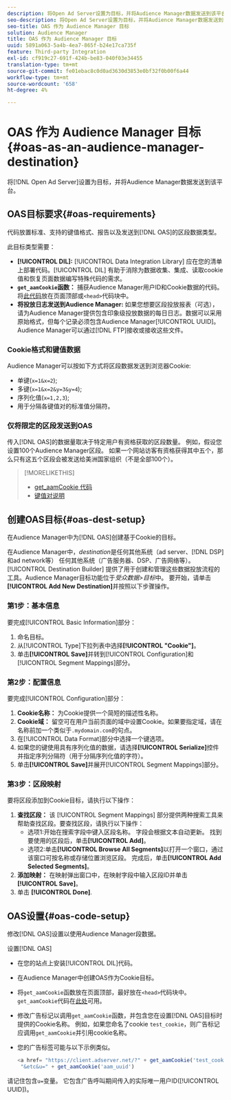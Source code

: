 ```yaml
---
description: 将Open Ad Server设置为目标，并将Audience Manager数据发送到该平台。
seo-description: 将Open Ad Server设置为目标，并将Audience Manager数据发送到该平台。
seo-title: OAS 作为 Audience Manager 目标
solution: Audience Manager
title: OAS 作为 Audience Manager 目标
uuid: 5891a063-5a4b-4ea7-865f-b24e17ca735f
feature: Third-party Integration
exl-id: cf919c27-691f-424b-be83-040f03e34455
translation-type: tm+mt
source-git-commit: fe01ebac8c0d0ad3630d3853e0bf32f0b00f6a44
workflow-type: tm+mt
source-wordcount: '658'
ht-degree: 4%

---
```


# OAS 作为 Audience Manager 目标 {#oas-as-an-audience-manager-destination}

将[!DNL Open Ad Server]设置为目标，并将Audience Manager数据发送到该平台。

## OAS目标要求{#oas-requirements}

代码放置标准、支持的键值格式、报告以及发送到[!DNL OAS]的区段数据类型。

<!-- aam-oas-requirements.xml -->

此目标类型需要：

* **[!UICONTROL DIL]:** [!UICONTROL Data Integration Library] 应在您的清单上部署代码。[!UICONTROL DIL] 有助于消除为数据收集、集成、读取cookie值和恢复页面数据编写特殊代码的需求。
* **`get_aamCookie`函数：** 捕获Audience Manager用户ID和Cookie数据的代码。将[此代码](../../features/destinations/get-aam-cookie-code.md)放在页面顶部或`<head>`代码块中。
* **将投放日志发送到Audience Manager:** 如果您想要区段投放报表（可选），请为Audience Manager提供包含印象级投放数据的每日日志。数据可以采用原始格式，但每个记录必须包含Audience Manager[!UICONTROL UUID]。 Audience Manager可以通过[!DNL FTP]接收或接收这些文件。

### Cookie格式和键值数据

Audience Manager可以按如下方式将区段数据发送到浏览器Cookie:

* 单键(`x=1&x=2`);
* 多键(`x=1&x=2&y=3&y=4`);
* 序列化值(`x=1,2,3`);
* 用于分隔各键值对的标准值分隔符。

### 仅将限定的区段发送到OAS

传入[!DNL OAS]的数据量取决于特定用户有资格获取的区段数量。 例如，假设您设置100个Audience Manager区段。 如果一个网站访客有资格获得其中五个，那么只有这五个区段会被发送给美洲国家组织（不是全部100个）。

>[!MORELIKETHIS]
>
>* [get_aamCookie 代码](../../features/destinations/get-aam-cookie-code.md)
>* [键值对说明](../../reference/key-value-pairs-explained.md)


## 创建OAS目标{#oas-dest-setup}

在Audience Manager中为[!DNL OAS]创建基于Cookie的目标。

<!-- aam-oas-destination-setup.xml -->

在Audience Manager中，*destination*&#x200B;是任何其他系统（ad server、[!DNL DSP]和ad network等） 任何其他系统（广告服务器、DSP、广告网络等）。[!UICONTROL Destination Builder] 提供了用于创建和管理这些数据投放流程的工具。Audience Manager目标功能位于&#x200B;*受众数据>目标*&#x200B;中。 要开始，请单击&#x200B;**[!UICONTROL Add New Destination]**&#x200B;并按照以下步骤操作。

### 第1步：基本信息

要完成[!UICONTROL Basic Information]部分：

1. 命名目标。
1. 从[!UICONTROL Type]下拉列表中选择&#x200B;**[!UICONTROL "Cookie"]**。
1. 单击&#x200B;**[!UICONTROL Save]**&#x200B;并转到[!UICONTROL Configuration]和[!UICONTROL Segment Mappings]部分。

### 第2步：配置信息

要完成[!UICONTROL Configuration]部分：

1. **Cookie名称：** 为Cookie提供一个简短的描述性名称。
1. **Cookie域：** 留空可在用户当前页面的域中设置Cookie。如果要指定域，请在名称前加一个类似于`.mydomain.com`的句点。
1. 在[!UICONTROL Data Format]部分中选择一个键选项。
1. 如果您的键使用具有序列化值的数据，请选择&#x200B;**[!UICONTROL Serialize]**&#x200B;控件并指定序列分隔符（用于分隔序列化值的字符）。
1. 单击&#x200B;**[!UICONTROL Save]**&#x200B;并展开[!UICONTROL Segment Mappings]部分。

### 第3步：区段映射

要将区段添加到Cookie目标，请执行以下操作：

1. **查找区段：** 该 [!UICONTROL Segment Mappings] 部分提供两种搜索工具来帮助查找区段。要查找区段，请执行以下操作：
   * 选项1:开始在搜索字段中键入区段名称。 字段会根据文本自动更新。 找到要使用的区段后，单击&#x200B;**[!UICONTROL Add]**。
   * 选项2:单击&#x200B;**[!UICONTROL Browse All Segments]**&#x200B;以打开一个窗口，通过该窗口可按名称或存储位置浏览区段。 完成后，单击&#x200B;**[!UICONTROL Add Selected Segments]**。
1. **添加映射：** 在映射弹出窗口中，在映射字段中输入区段ID并单击 **[!UICONTROL Save]**。
1. 单击 **[!UICONTROL Done]**.

## OAS设置{#oas-code-setup}

修改[!DNL OAS]设置以使用Audience Manager段数据。

<!-- aam-oas-code.xml -->

设置[!DNL OAS]

* 在您的站点上安装[!UICONTROL DIL]代码。
* 在Audience Manager中创建OAS作为Cookie目标。
* 将`get_aamCookie`函数放在页面顶部，最好放在`<head>`代码块中。 `get_aamCookie`代码在[此处](../../features/destinations/get-aam-cookie-code.md)可用。
* 修改广告标记以调用`get_aamCookie`函数，并包含您在设置[!DNL OAS]目标时提供的Cookie名称。 例如，如果您命名了cookie `test_cookie`，则广告标记应调用`get_aamCookie`并引用cookie名称。
* 您的广告标签可能与以下示例类似。

   ```js
   <a href= "https://client.adserver.net/?" + get_aamCookie('test_cookie') +
    "&etc&u=" + get_aamCookie('aam_uuid')
   ```

请记住包含`u=`变量。 它包含广告呼叫期间传入的实际唯一用户ID([!UICONTROL UUID])。
